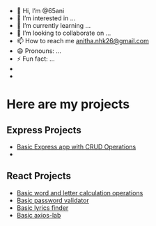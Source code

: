 - 👋 Hi, I’m @65ani
- 👀 I’m interested in ...
- 🌱 I’m currently learning ...
- 💞️ I’m looking to collaborate on ...
- 📫 How to reach me anitha.nhk26@gmail.com
- 😄 Pronouns: ...
- ⚡ Fun fact: ...
-
-
 # Here are my projects
 ## Express Projects
-  [Basic Express app with CRUD Operations](https://github.com/65ani/expressApp1)
-  

 ## React Projects
-  [Basic word and letter calculation operations](https://github.com/65ani/reactProject/tree/main/word-letter-counter)
-  [Basic password validator](https://github.com/65ani/reactProject/tree/main/passwordvalidator)
-  [Basic lyrics finder](https://github.com/65ani/reactProject/tree/main/lyrics-finder)
-  [Basic axios-lab](https://github.com/65ani/reactProject/tree/main/axios-lab)

<!---
65ani/65ani is a ✨ special ✨ repository because its `README.md` (this file) appears on your GitHub profile.
You can click the Preview link to take a look at your changes.
--->

